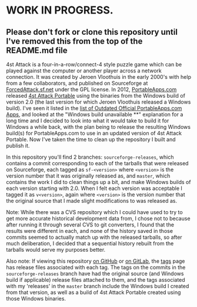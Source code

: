 # WORK IN PROGRESS. #
## Please don't fork or clone this repository until I've removed this from the top of the README.md file ##

4st Attack is a four-in-a-row/connect-4 style puzzle game which can be played against the computer or another player across a network connection.  It was created by Jeroen Vloothuis in the early 2000's with help from a few collaborators, and published on Sourceforge at [ForcedAttack.sf.net](http://forcedattack.sf.net) under the GPL license.  In 2012, [PortableApps.com](https://portableapps.com) released [4st Attack Portable](https://portableapps.com/apps/games/4st-attack-portable) using the binaries from the Windows build of version 2.0 (the last version for which Jeroen Vloothuis released a Windows build).  I've seen it listed in the [list of Outdated Official PortableApps.com Apps](https://portableapps.com/development/outdated), and looked at the "Windows build unavailable **" explanation for a long time and I decided to look into what it would take to build it for Windows a while back, with the plan being to release the resulting Windows build(s) for PortableApps.com to use in an updated version of 4st Attack Portable.  Now I've taken the time to clean up the repository I built and publish it.

In this repository you'll find 2 branches: `sourceforge-releases`, which contains a commit corresponding to each of the tarballs that were released on Sourceforge, each tagged as `sf-<version>` where `<version>` is the version number that it was originally released as, and `master`, which contains the work I did to clean things up a bit, and make Windows builds of each version starting with 2.0.  When I felt each version was acceptable I tagged it as `v<version>`, again where `<version>` is the version number that the original source that I made slight modifications to was released as.

Note: While there was a CVS repository which I could have used to try to get more accurate historical development data from, I chose not to because after running it through several CVS to git converters, I found that the results were different in each, and none of the history saved in those commits seemed to actually match up with the released tarballs, so after much deliberation, I decided that a sequential history rebuilt from the tarballs would serve my purposes better.

Also note: If viewing this repository [on GitHub](https://github.com/3D1T0R/4st-attack) or [on GitLab](https://gitlab.com/3D1T0R/4st-attack), the [tags](/3D1T0R/4st-attack/tags) page has release files associated with each tag. The tags on the commits in the `sourceforge-releases` branch have had the original source (and Windows build if applicable) release files attached to them, and the tags associated with my 'releases' in the `master` branch include the Windows build I created from that version, as well as a build of 4st Attack Portable created using those Windows binaries.
